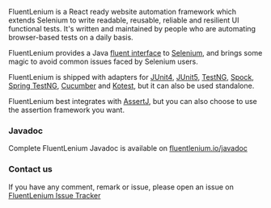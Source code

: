FluentLenium is a React ready website automation framework which extends Selenium to write readable, reusable, reliable and resilient UI functional tests. It's written and maintained by people who are automating browser-based tests on a daily basis.

FluentLenium provides a Java [fluent interface](http://en.wikipedia.org/wiki/Fluent_interface) to
[Selenium](http://www.seleniumhq.org/), and brings some magic to avoid common issues faced by Selenium users.

FluentLenium is shipped with adapters for [JUnit4](https://junit.org/junit4/), [JUnit5](https://junit.org/junit5/), [TestNG](http://testng.org/doc/index.html), [Spock](http://spockframework.org/), [Spring TestNG](https://docs.spring.io/spring-framework/docs/current/javadoc-api/org/springframework/test/context/testng/AbstractTestNGSpringContextTests.html), [Cucumber](https://cucumber.io) and [Kotest](https://kotest.io/), but it can also be used standalone.

FluentLenium best integrates with [AssertJ](http://joel-costigliola.github.io/assertj/), but you can also choose to use
the assertion framework you want.

### Javadoc
Complete FluentLenium Javadoc is available on [fluentlenium.io/javadoc](https://fluentlenium.io/javadoc)

### Contact us
If you have any comment, remark or issue, please open an issue on
[FluentLenium Issue Tracker](https://github.com/FluentLenium/FluentLenium/issues)
